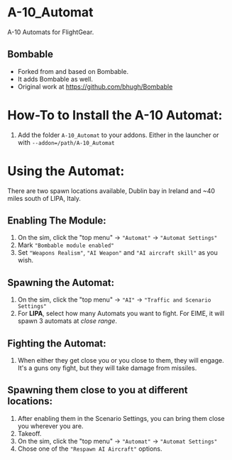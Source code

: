 # A-10_Automat
A-10 Automats for FlightGear.

## Bombable
* Forked from and based on Bombable.
* It adds Bombable as well.
* Original work at https://github.com/bhugh/Bombable

# How-To to Install the A-10 Automat:
1. Add the folder `A-10_Automat` to your addons. Either in the launcher or with `--addon=/path/A-10_Automat`

# Using the Automat:
There are two spawn locations available, Dublin bay in Ireland and ~40 miles south of LIPA, Italy.

## Enabling The Module:
1. On the sim, click the "top menu" -> `"Automat"` -> `"Automat Settings"`
2. Mark `"Bombable module enabled"`
3. Set `"Weapons Realism"`, `"AI Weapon"` and `"AI aircraft skill"` as you wish.

## Spawning the Automat:
1. On the sim, click the "top menu" -> `"AI"` -> `"Traffic and Scenario Settings"`
2. For **LIPA**, select how many Automats you want to fight. For EIME, it will spawn 3 automats at *close range*.

## Fighting the Automat:
1. When either they get close you or you close to them, they will engage. It's a guns ony fight, but they will take damage from missiles.

## Spawning them close to you at different locations:
1. After enabling them in the Scenario Settings, you can bring them close you wherever you are.
2. Takeoff.
3. On the sim, click the "top menu" -> `"Automat"` -> `"Automat Settings"`
4. Chose one of the `"Respawn AI Aircraft"` options.
